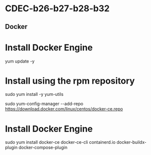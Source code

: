 # CDEC-b26-b27-b28-b32

##  Docker 

# Install Docker Engine 

yum update -y 

# Install using the rpm repository
 
 sudo yum install -y yum-utils

 sudo yum-config-manager --add-repo https://download.docker.com/linux/centos/docker-ce.repo


 # Install Docker Engine

sudo yum install docker-ce docker-ce-cli containerd.io docker-buildx-plugin docker-compose-plugin

